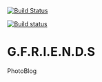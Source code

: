 [![Build Status](https://travis-ci.org/spg7484/G.F.R.I.E.N.D.S.svg?branch=master)](https://travis-ci.org/spg7484/G.F.R.I.E.N.D.S)

[![Build status](https://ci.appveyor.com/api/projects/status/uxxu657ia0s940w4?svg=true)](https://ci.appveyor.com/project/spg7484/g-f-r-i-e-n-d-s)

# G.F.R.I.E.N.D.S
PhotoBlog
